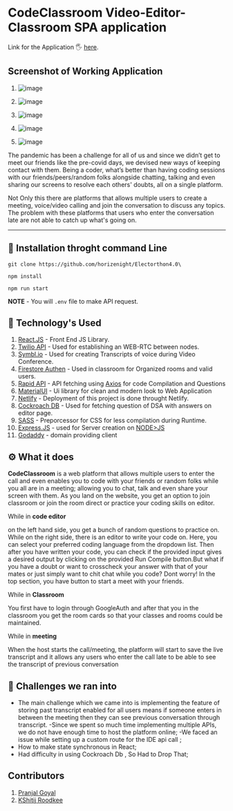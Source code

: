 # CodeClassroom Video-Editor-Classroom SPA application
Link for the Application 🖐️ [here](https://www.codingclassroom.live/).


## Screenshot of Working Application
1. ![image](https://user-images.githubusercontent.com/68412756/154853188-0fc00d5f-03b2-446e-821e-35e7a9ec56d1.png)


3. ![image](https://user-images.githubusercontent.com/68412756/154853234-35af4ee9-1bf7-4c53-9b6e-5c4dcf9bc4b8.png)


5. ![image](https://user-images.githubusercontent.com/68412756/154853627-84acabe4-cb86-4dd1-acde-528d345938c0.png)


7. ![image](https://user-images.githubusercontent.com/68412756/154853596-054ddb25-8342-4304-8ac4-aa5e9b4b6c22.png)


9. ![image](https://user-images.githubusercontent.com/68412756/154853641-74120aca-9aaf-4ead-93e4-6440292d7505.png)




The pandemic has been a challenge for all of us and since we didn’t get to meet our friends like the pre-covid days, we devised new ways of keeping contact with them. Being a coder, what’s better than having coding sessions with our friends/peers/random folks alongside chatting, talking and even sharing our screens to resolve each others' doubts, all on a single platform.
</br>

Not Only this there are platforms that allows multiple users to create a meeting, voice/video calling and join the conversation to discuss any topics.
The problem with these platforms that users who enter the conversation late are not able to catch up what's going on.

---

## 🍾 Installation throght command Line


```
git clone https://github.com/horizenight/Electorthon4.0\

npm install

npm run start
```
**NOTE** - You will `.env` file to make API request. 


## 🐊 Technology's Used
1. [React.JS](https://reactjs.org/) - Front End JS Library.
2. [Twilio API](https://www.twilio.com/docs/usage/api) - Used for establishing an WEB-RTC between nodes.
3. [Symbl.io](https://github.com/) - Used for creating Transcripts of voice during Video Conference.
4. [Firestore Authen](https://firebase.google.com/) - Used in classroom for Organized rooms and valid users.
5. [Rapid API](https://rapidapi.com/judge0-official/api/judge0-ce) - API fetching using [Axios]() for code Compilation and Questions
6. [MaterialUI](https://mui.com/) - Ui library for clean and modern look to Web Application
7. [Netlify](https://www.netlify.com/) - Deployment of this project is done throught Netlify.
8. [Cockroach DB](https://www.cockroachlabs.com/) - Used for fetching question of DSA with answers on editor page.
9. [SASS](https://sass-lang.com/) - Preporcessor for CSS for less compilation during Runtime.
10. [Express.JS](https://www.expressjs.com/) - used for Server creation on [NODE>JS](https://nodejs.org/)
11. [Godaddy](https://godaddy.com/) -  domain providing client

## ⚙ What it does
**CodeClassroom** is a web platform that allows multiple users to enter the call and even enables you to code with your friends or random folks while you all are in a meeting; allowing you to chat, talk and even share your screen with them.
As you land on the website, you get an option to  join classroom or join the room direct or practice your coding skills on editor. 

While in **code editor**

on the left hand side, you get a bunch of random questions to practice on. While on the right side, there is an editor to write your code on. Here, you can select your preferred coding language from the dropdown list. Then after you have written your code, you can check if the provided input gives a desired output by clicking on the provided Run Compile button.But what if you have a doubt or want to crosscheck your answer with that of your mates or just simply want to chit chat while you code? Dont worry! In the top section, you have button to start a meet with your friends.

While in **Classroom** 

You first have to login through GoogleAuth and after that you in the classroom you get 
the room cards so that your classes and rooms could be maintained.

While in **meeting** 

When the host starts the call/meeting, the platform will start to save the live transcript and it allows any users who enter the call late to be able to see the transcript of previous conversation

## 💪 Challenges we ran into

- The main challenge which we came into is implementing the feature of storing past transcript enabled for all users means if someone enters in between the meeting then they can see previous conversation through transcript.
-Since we spent so much time implementing multiple APIs, we do not have enough time to host the platform online;
-We faced an issue while setting up a custom route for the IDE api call  ;
- How to make state synchronous in React;
- Had difficulty in using Cockroach Db , So Had to Drop That;

## Contributors
1. [Pranjal Goyal](https://github.com/Pranjal7852)
2. [KShitij Roodkee](https://github.com/horizenight)


